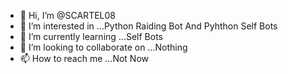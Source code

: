 - 👋 Hi, I’m @SCARTEL08
- 👀 I’m interested in ...Python Raiding Bot And Pyhthon Self Bots
- 🌱 I’m currently learning ...Self Bots
- 💞️ I’m looking to collaborate on ...Nothing
- 📫 How to reach me ...Not Now 

<!---
SCARTEL08/SCARTEL08 is a ✨ special ✨ repository because its `README.md` (this file) appears on your GitHub profile.
You can click the Preview link to take a look at your changes.
--->
